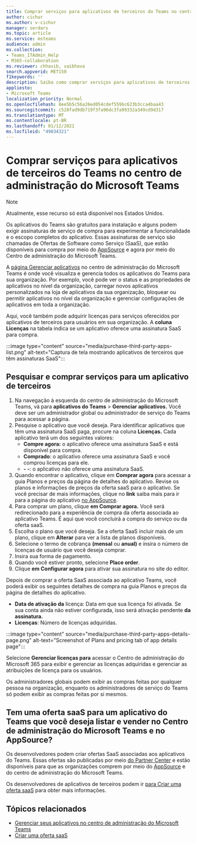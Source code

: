 ```yaml
---
title: Comprar serviços para aplicativos de terceiros do Teams no centro de administração do Microsoft Teams
author: cichur
ms.author: v-cichur
manager: serdars
ms.topic: article
ms.service: msteams
audience: admin
ms.collection:
- Teams_ITAdmin_Help
- M365-collaboration
ms.reviewer: chhavib, vaibhava
search.appverid: MET150
f1keywords: ''
description: Saiba como comprar serviços para aplicativos de terceiros do Teams na página Gerenciar aplicativos do Centro de administração do Microsoft Teams.
appliesto:
- Microsoft Teams
localization_priority: Normal
ms.openlocfilehash: 8ee5b5c56a26ed054cdef559bc623b3cca4baa43
ms.sourcegitcommit: c528fad9db719f3fa96dc3fa99332a349cd9d317
ms.translationtype: MT
ms.contentlocale: pt-BR
ms.lasthandoff: 01/12/2021
ms.locfileid: "49834321"
---
```

<a name="purchase-services-for-teams-third-party-apps-in-the-microsoft-teams-admin-center"></a>Comprar serviços para aplicativos de terceiros do Teams no centro de administração do Microsoft Teams
======================================================

> [!NOTE]
> Atualmente, esse recurso só está disponível nos Estados Unidos.

Os aplicativos do Teams são gratuitos para instalação e alguns podem exigir assinaturas de serviço de compra para experimentar a funcionalidade e o escopo completos do aplicativo. Essas assinaturas de serviço são chamadas de Ofertas de Software como Serviço (SaaS), que estão disponíveis para compra por meio do [AppSource](https://appsource.microsoft.com/) e agora por meio do Centro de administração do Microsoft Teams.

A [página Gerenciar aplicativos](manage-apps.md) no centro de administração do Microsoft Teams é onde você visualiza e gerencia todos os aplicativos do Teams para sua organização. Por exemplo, você pode ver o status e as propriedades de aplicativos no nível da organização, carregar novos aplicativos personalizados na loja de aplicativos da sua organização, bloquear ou permitir aplicativos no nível da organização e gerenciar configurações de aplicativos em toda a organização.

Aqui, você também pode adquirir licenças para serviços oferecidos por aplicativos de terceiros para usuários em sua organização. A **coluna Licenças** na tabela indica se um aplicativo oferece uma assinatura SaaS para compra.

:::image type="content" source="media/purchase-third-party-apps-list.png" alt-text="Captura de tela mostrando aplicativos de terceiros que têm assinaturas SaaS":::

## <a name="search-for-and-purchase-services-for-a-third-party-app"></a>Pesquisar e comprar serviços para um aplicativo de terceiros

1. Na navegação à esquerda do centro de administração do Microsoft Teams, vá para **aplicativos do Teams**  >  **Gerenciar aplicativos.** Você deve ser um administrador global ou administrador de serviço do Teams para acessar a página.
2. Pesquise o aplicativo que você deseja. Para identificar aplicativos que têm uma assinatura SaaS paga, procure na coluna **Licenças.** Cada aplicativo terá um dos seguintes valores:
    - **Compre agora:** o aplicativo oferece uma assinatura SaaS e está disponível para compra.  
    - **Comprado**: o aplicativo oferece uma assinatura SaaS e você comprou licenças para ele.
    - **- -**: o aplicativo não oferece uma assinatura SaaS.
3. Quando encontrar o aplicativo, clique em  **Comprar agora** para acessar a guia Planos e preços da página de detalhes do aplicativo. Revise os planos e informações de preços da oferta saaS para o aplicativo. Se você precisar de mais informações, clique no **link** saiba mais para ir para a página do aplicativo [no AppSource](https://appsource.microsoft.com/).  
4. Para comprar um plano, clique **em Comprar agora.** Você será redirecionado para a experiência de compra da oferta associada ao aplicativo Teams. É aqui que você concluirá a compra do serviço ou da oferta saaS.
5. Escolha o plano que você deseja. Se a oferta SaaS incluir mais de um plano, clique em **Alterar** para ver a lista de planos disponíveis.
6. Selecione o termo de cobrança **(mensal** ou **anual)** e insira o número de licenças de usuário que você deseja comprar.
7. Insira sua forma de pagamento.
8. Quando você estiver pronto, selecione **Place order**.
9. Clique **em Configurar agora** para ativar sua assinatura no site do editor.

Depois de comprar a oferta SaaS associada ao aplicativo Teams, você poderá  exibir os seguintes detalhes de compra na guia Planos e preços da página de detalhes do aplicativo.

- **Data de ativação da** licença: Data em que sua licença foi ativada. Se sua conta ainda não estiver configurada, isso será ativação pendente **da assinatura.**
- **Licenças**: Número de licenças adquiridas.

:::image type="content" source="media/purchase-third-party-apps-details-page.png" alt-text="Screenshot of Plans and pricing tab of app details page":::

Selecione **Gerenciar licenças para** acessar o Centro de administração do Microsoft 365 para exibir e gerenciar as licenças adquiridas e gerenciar as atribuições de licença para os usuários.

Os administradores globais podem exibir as compras feitas por qualquer pessoa na organização, enquanto os administradores de serviço do Teams só podem exibir as compras feitas por si mesmos.  

## <a name="have-a-saas-offer-for-a-teams-app-that-you-want-to-list-and-sell-in-the-microsoft-teams-admin-center-and-appsource"></a>Tem uma oferta saaS para um aplicativo do Teams que você deseja listar e vender no Centro de administração do Microsoft Teams e no AppSource?

Os desenvolvedores podem criar ofertas SaaS associadas aos aplicativos do Teams. Essas ofertas são publicadas por meio [do Partner Center](https://partner.microsoft.com) e estão disponíveis para que as organizações comprem por meio do [AppSource](https://appsource.microsoft.com/) e do centro de administração do Microsoft Teams.
 
Os desenvolvedores de aplicativos de terceiros podem ir [para Criar uma oferta saaS](https://docs.microsoft.com/azure/marketplace/partner-center-portal/create-new-saas-offer) para obter mais informações.

## <a name="related-topics"></a>Tópicos relacionados

- [Gerenciar seus aplicativos no centro de administração do Microsoft Teams](manage-apps.md)
- [Criar uma oferta saaS](https://docs.microsoft.com/azure/marketplace/partner-center-portal/create-new-saas-offer)
